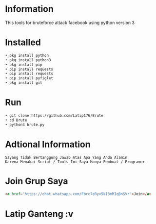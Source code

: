 # Information
This tools for bruteforce attack facebook using python version 3
# Installed
```BASH
• pkg install python
• pkg install python3
• pkg install pip
• pip install requests
• pip install requests
• pip install pyfiglet
• pkg install git
```
# Run
```BASH
• git clone https://github.com/Latip176/Brute
• cd Brute
• python3 brute.py
```
# Adtional Information
```TXT
Sayang Tidak Bertanggung Jawab Atas Apa Yang Anda Alamin
Karena Memakai Script / Tools Ini Saya Hanya Pembuat / Programer
```
# Join Grup Saya
```HTML
<a href="https://chat.whatsapp.com/Fbrc7eRyv5kI3mMIqBnSVr">Join</a>
```
# Latip Ganteng :v
